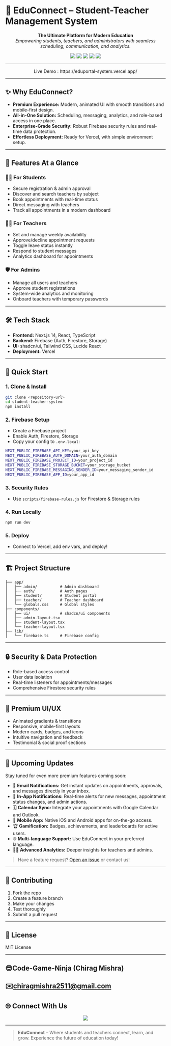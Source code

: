 # 🚀 EduConnect – Student-Teacher Management System
<p align="center">
  <b>The Ultimate Platform for Modern Education</b><br/>
  <i>Empowering students, teachers, and administrators with seamless scheduling, communication, and analytics.</i>
</p>

<p align="center">
  <img src="https://img.shields.io/badge/Next.js-14-blue?logo=nextdotjs" />
  <img src="https://img.shields.io/badge/Firebase-Cloud-orange?logo=firebase" />
  <img src="https://img.shields.io/badge/TypeScript-Strict-blue?logo=typescript" />
  <img src="https://img.shields.io/badge/Deployed-Vercel-black?logo=vercel" />
  <img src="https://img.shields.io/badge/UI-Premium-green?logo=tailwindcss" />
</p>

---

<p align="center">
Live Demo : https://eduportal-system.vercel.app/
</p>

---

## ✨ Why EduConnect?

- **Premium Experience:** Modern, animated UI with smooth transitions and mobile-first design.
- **All-in-One Solution:** Scheduling, messaging, analytics, and role-based access in one place.
- **Enterprise-Grade Security:** Robust Firebase security rules and real-time data protection.
- **Effortless Deployment:** Ready for Vercel, with simple environment setup.

---

## 🌟 Features At a Glance

### 👩‍🎓 For Students
- Secure registration & admin approval
- Discover and search teachers by subject
- Book appointments with real-time status
- Direct messaging with teachers
- Track all appointments in a modern dashboard

### 👨‍🏫 For Teachers
- Set and manage weekly availability
- Approve/decline appointment requests
- Toggle leave status instantly
- Respond to student messages
- Analytics dashboard for appointments

### 🛡️ For Admins
- Manage all users and teachers
- Approve student registrations
- System-wide analytics and monitoring
- Onboard teachers with temporary passwords

---

## 🛠️ Tech Stack

- **Frontend:** Next.js 14, React, TypeScript
- **Backend:** Firebase (Auth, Firestore, Storage)
- **UI:** shadcn/ui, Tailwind CSS, Lucide React
- **Deployment:** Vercel

---

## 🚦 Quick Start

### 1. Clone & Install
```bash
git clone <repository-url>
cd student-teacher-system
npm install
```

### 2. Firebase Setup
- Create a Firebase project
- Enable Auth, Firestore, Storage
- Copy your config to `.env.local`:
```bash
NEXT_PUBLIC_FIREBASE_API_KEY=your_api_key
NEXT_PUBLIC_FIREBASE_AUTH_DOMAIN=your_auth_domain
NEXT_PUBLIC_FIREBASE_PROJECT_ID=your_project_id
NEXT_PUBLIC_FIREBASE_STORAGE_BUCKET=your_storage_bucket
NEXT_PUBLIC_FIREBASE_MESSAGING_SENDER_ID=your_messaging_sender_id
NEXT_PUBLIC_FIREBASE_APP_ID=your_app_id
```

### 3. Security Rules
- Use `scripts/firebase-rules.js` for Firestore & Storage rules

### 4. Run Locally
```bash
npm run dev
```

### 5. Deploy
- Connect to Vercel, add env vars, and deploy!

---

## 🏗️ Project Structure

```text
├── app/
│   ├── admin/          # Admin dashboard
│   ├── auth/           # Auth pages
│   ├── student/        # Student portal
│   ├── teacher/        # Teacher dashboard
│   └── globals.css     # Global styles
├── components/
│   ├── ui/             # shadcn/ui components
│   ├── admin-layout.tsx
│   ├── student-layout.tsx
│   └── teacher-layout.tsx
├── lib/
│   └── firebase.ts     # Firebase config

```

---

## 🔒 Security & Data Protection
- Role-based access control
- User data isolation
- Real-time listeners for appointments/messages
- Comprehensive Firestore security rules

---

## 💎 Premium UI/UX
- Animated gradients & transitions
- Responsive, mobile-first layouts
- Modern cards, badges, and icons
- Intuitive navigation and feedback
- Testimonial & social proof sections

---

## 🚧 Upcoming Updates

Stay tuned for even more premium features coming soon:

- 📧 **Email Notifications:** Get instant updates on appointments, approvals, and messages directly in your inbox.
- 🔔 **In-App Notifications:** Real-time alerts for new messages, appointment status changes, and admin actions.
- 🗓️ **Calendar Sync:** Integrate your appointments with Google Calendar and Outlook.
- 📱 **Mobile App:** Native iOS and Android apps for on-the-go access.
- 🏆 **Gamification:** Badges, achievements, and leaderboards for active users.
- 🌐 **Multi-language Support:** Use EduConnect in your preferred language.
- 🧑‍💻 **Advanced Analytics:** Deeper insights for teachers and admins.

> Have a feature request? [Open an issue](https://github.com/) or contact us!

---

## 🤝 Contributing

1. Fork the repo
2. Create a feature branch
3. Make your changes
4. Test thoroughly
5. Submit a pull request

---

## 📄 License

MIT License

---

## 😎Code-Game-Ninja (Chirag Mishra)

## ✉️chiragmishra2511@gmail.com

## 🌐 Connect With Us

<p align="center">
  <a href="https://www.linkedin.com/in/chirag-mishra-14b128337/" target="_blank"><img src="https://img.shields.io/badge/LinkedIn-0077B5?logo=linkedin&logoColor=white" /></a>
</p>

---

> **EduConnect** – Where students and teachers connect, learn, and grow. Experience the future of education today!
